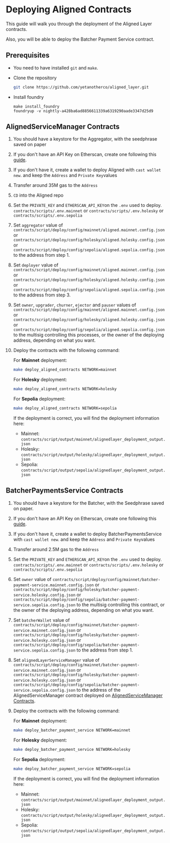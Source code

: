 # Deploying Aligned Contracts

This guide will walk you through the deployment of the Aligned Layer contracts.

Also, you will be able to deploy the Batcher Payment Service contract.

## Prerequisites

- You need to have installed `git` and `make`.

- Clone the repository

   ```sh
   git clone https://github.com/yetanotherco/aligned_layer.git
   ```

- Install foundry

    ```shell
    make install_foundry
    foundryup -v nightly-a428ba6ad8856611339a6319290aade3347d25d9
    ```
  
## AlignedServiceManager Contracts

1. You should have a keystore for the Aggregator, with the seedphrase saved on paper

2. If you don't have an API Key on Etherscan, create one following this [guide](https://docs.etherscan.io/getting-started/creating-an-account).

3. If you don't have it, create a wallet to deploy Aligned with ```cast wallet new```. and keep the ```Address``` and ```Private Key```values

4. Transfer around 35M gas to the ```Address```

5. ```CD``` into the Aligned repo

6. Set the ```PRIVATE_KEY``` and ```ETHERSCAN_API_KEY```on the ```.env``` used to deploy. ```contracts/scripts/.env.mainnet``` or ```contracts/scripts/.env.holesky``` or ```contracts/scripts/.env.sepolia```

7. Set `aggregator` value of ```contracts/script/deploy/config/mainnet/aligned.mainnet.config.json``` or ```contracts/script/deploy/config/holesky/aligned.holesky.config.json``` or ```contracts/script/deploy/config/sepolia/aligned.sepolia.config.json``` to the address from step 1.

8. Set `deployer` value of ```contracts/script/deploy/config/mainnet/aligned.mainnet.config.json``` or ```contracts/script/deploy/config/holesky/aligned.holesky.config.json``` or ```contracts/script/deploy/config/sepolia/aligned.sepolia.config.json``` to the address from step 3.

9. Set `owner`, `upgrader`, `churner`, `ejector` and `pauser` values of ```contracts/script/deploy/config/mainnet/aligned.mainnet.config.json``` or ```contracts/script/deploy/config/holesky/aligned.holesky.config.json``` or ```contracts/script/deploy/config/sepolia/aligned.sepolia.config.json``` to the multisig controlling this processes, or the owner of the deploying address, depending on what you want.

10. Deploy the contracts with the following command:

    For **Mainnet** deployment:

    ```bash
    make deploy_aligned_contracts NETWORK=mainnet
    ```

    For **Holesky** deployment:

    ```bash
    make deploy_aligned_contracts NETWORK=holesky
    ```

    For **Sepolia** deployment:

    ```bash
    make deploy_aligned_contracts NETWORK=sepolia
    ```

    If the deployment is correct, you will find the deployment information here:

    - Mainnet: `contracts/script/output/mainnet/alignedlayer_deployment_output.json`
    - Holesky: `contracts/script/output/holesky/alignedlayer_deployment_output.json`
    - Sepolia: `contracts/script/output/sepolia/alignedlayer_deployment_output.json`

## BatcherPaymentsService Contracts

1. You should have a keystore for the Batcher, with the Seedphrase saved on paper.

2. If you don't have an API Key on Etherscan, create one following this [guide](https://docs.etherscan.io/getting-started/creating-an-account).

3. If you don't have it, create a wallet to deploy BatcherPaymentsService with ```cast wallet new```. and keep the ```Address``` and ```Private Key```values

4. Transfer around 2.5M gas to the ```Address```

5. Set the ```PRIVATE_KEY``` and ```ETHERSCAN_API_KEY```on the ```.env``` used to deploy. ```contracts/scripts/.env.mainnet``` or ```contracts/scripts/.env.holesky``` or ```contracts/scripts/.env.sepolia```

6. Set `owner` value of `contracts/script/deploy/config/mainnet/batcher-payment-service.mainnet.config.json` or `contracts/script/deploy/config/holesky/batcher-payment-service.holesky.config.json` or `contracts/script/deploy/config/sepolia/batcher-payment-service.sepolia.config.json` to the multisig controlling this contract, or the owner of the deploying address, depending on what you want.

7. Set `batcherWallet` value of `contracts/script/deploy/config/mainnet/batcher-payment-service.mainnet.config.json` or `contracts/script/deploy/config/holesky/batcher-payment-service.holesky.config.json` or `contracts/script/deploy/config/sepolia/batcher-payment-service.sepolia.config.json` to the address from step 1.

8. Set `alignedLayerServiceManager` value of `contracts/script/deploy/config/mainnet/batcher-payment-service.mainnet.config.json` or `contracts/script/deploy/config/holesky/batcher-payment-service.holesky.config.json` or `contracts/script/deploy/config/sepolia/batcher-payment-service.sepolia.config.json` to the address of the AlignedServiceManager contract deployed on [AlignedServiceManager Contracts](#alignedservicemanager-contracts).

9. Deploy the contracts with the following command:

    For **Mainnet** deployment:

    ```bash
    make deploy_batcher_payment_service NETWORK=mainnet
    ```

    For **Holesky** deployment:

    ```bash
    make deploy_batcher_payment_service NETWORK=holesky
    ```

    For **Sepolia** deployment:

    ```bash
    make deploy_batcher_payment_service NETWORK=sepolia
    ```

    If the deployment is correct, you will find the deployment information here:

    - Mainnet: `contracts/script/output/mainnet/alignedlayer_deployment_output.json`
    - Holesky: `contracts/script/output/holesky/alignedlayer_deployment_output.json`
    - Sepolia: `contracts/script/output/sepolia/alignedlayer_deployment_output.json`
